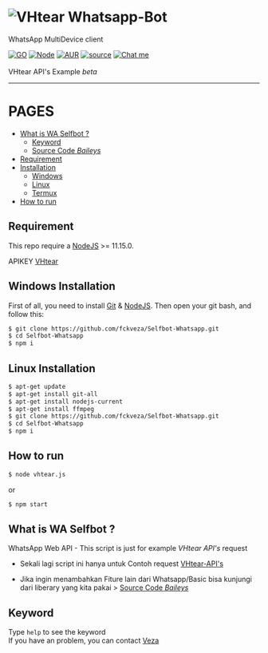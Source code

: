 
# ![VHtear](https://vhtear.com/static/assets/img/brand/favicon.ico) Whatsapp-Bot

WhatsApp MultiDevice client

[![GO](https://img.shields.io/badge/golang-v1.17-blue)](https://go.dev/) [![Node](https://img.shields.io/badge/node-%3E=%2011.15.0-brightgreen.svg)](https://nodejs.org/) [![AUR](https://img.shields.io/aur/license/yaourt.svg)](https://github.com/fckveza/Selfbot-Whatsapp/blob/master/LICENSE) [![source](https://img.shields.io/badge/Baileys-%203.4.1-brightgreen.svg)](https://github.com/adiwajshing/Baileys) [![Chat me](https://img.shields.io/badge/chat-me%20whatsapp-1bacbc.svg)](https://wa.me/6281238552767) <br><br>
VHtear API's Example *beta*

----

PAGES
=====

- [What is WA Selfbot ?](#what-is-wa-selfbot-)
    - [Keyword](#keyword)
    - [Source Code *Baileys*](https://github.com/adiwajshing/Baileys)
- [Requirement](#requirement)
- [Installation](#)
    - [Windows](#windows-installation)
    - [Linux](#linux-installation)
    - [Termux](#linux-installation)
- [How to run](#how-to-run)

## Requirement

This repo require a [NodeJS](https://nodejs.org/) >= 11.15.0.

APIKEY [VHtear](https://wa.me/6281238552767)

## Windows Installation

First of all, you need to install [Git](https://git-scm.com/download/win) & [NodeJS](https://nodejs.org/). Then open your git bash, and follow this:<br>
```sh
$ git clone https://github.com/fckveza/Selfbot-Whatsapp.git
$ cd Selfbot-Whatsapp
$ npm i
```

## Linux Installation

```sh
$ apt-get update
$ apt-get install git-all
$ apt-get install nodejs-current
$ apt-get install ffmpeg
$ git clone https://github.com/fckveza/Selfbot-Whatsapp.git
$ cd Selfbot-Whatsapp
$ npm i
```

## How to run

```sh
$ node vhtear.js
```
or<br>
```sh
$ npm start
```

## What is WA Selfbot ?

WhatsApp Web API - This script is just for example *VHtear API's* request 

- Sekali lagi script ini hanya untuk Contoh request [VHtear-API's](https://vhtear.com)

- Jika ingin menambahkan Fiture lain dari Whatsapp/Basic bisa kunjungi dari liberary yang kita pakai > [Source Code *Baileys*](https://github.com/adiwajshing/Baileys)

## Keyword

Type `help` to see the keyword
<br>
If you have an problem, you can contact [Veza](https://wa.me/6281238552767)


